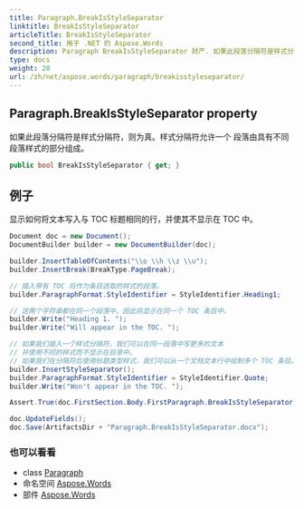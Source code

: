 ```yaml
---
title: Paragraph.BreakIsStyleSeparator
linktitle: BreakIsStyleSeparator
articleTitle: BreakIsStyleSeparator
second_title: 用于 .NET 的 Aspose.Words
description: Paragraph BreakIsStyleSeparator 财产. 如果此段落分隔符是样式分隔符则为真样式分隔符允许一个 段落由具有不同段落样式的部分组成 在 C#.
type: docs
weight: 20
url: /zh/net/aspose.words/paragraph/breakisstyleseparator/
---
```

## Paragraph.BreakIsStyleSeparator property

如果此段落分隔符是样式分隔符，则为真。样式分隔符允许一个 段落由具有不同段落样式的部分组成。

```csharp
public bool BreakIsStyleSeparator { get; }
```

## 例子

显示如何将文本写入与 TOC 标题相同的行，并使其不显示在 TOC 中。

```csharp
Document doc = new Document();
DocumentBuilder builder = new DocumentBuilder(doc);

builder.InsertTableOfContents("\\o \\h \\z \\u");
builder.InsertBreak(BreakType.PageBreak);

// 插入带有 TOC 将作为条目选取的样式的段落。
builder.ParagraphFormat.StyleIdentifier = StyleIdentifier.Heading1;

// 这两个字符串都在同一个段落中，因此将显示在同一个 TOC 条目中。
builder.Write("Heading 1. ");
builder.Write("Will appear in the TOC. ");

// 如果我们插入一个样式分隔符，我们可以在同一段落中写更多的文本
// 并使用不同的样式而不显示在目录中。
// 如果我们在分隔符后使用标题类型样式，我们可以从一个文档文本行中绘制多个 TOC 条目。
builder.InsertStyleSeparator();
builder.ParagraphFormat.StyleIdentifier = StyleIdentifier.Quote;
builder.Write("Won't appear in the TOC. ");

Assert.True(doc.FirstSection.Body.FirstParagraph.BreakIsStyleSeparator);

doc.UpdateFields();
doc.Save(ArtifactsDir + "Paragraph.BreakIsStyleSeparator.docx");
```

### 也可以看看

* class [Paragraph](../)
* 命名空间 [Aspose.Words](../../../aspose.words/)
* 部件 [Aspose.Words](../../../)
